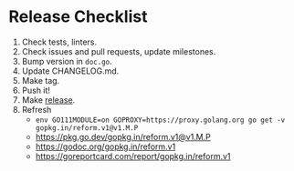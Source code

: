 # Release Checklist

1. Check tests, linters.
2. Check issues and pull requests, update milestones.
3. Bump version in `doc.go`.
4. Update CHANGELOG.md.
5. Make tag.
6. Push it!
7. Make [release](https://github.com/go-reform/reform/releases).
8. Refresh
   * `env GO111MODULE=on GOPROXY=https://proxy.golang.org go get -v gopkg.in/reform.v1@v1.M.P`
   * https://pkg.go.dev/gopkg.in/reform.v1@v1.M.P
   * https://godoc.org/gopkg.in/reform.v1
   * https://goreportcard.com/report/gopkg.in/reform.v1
